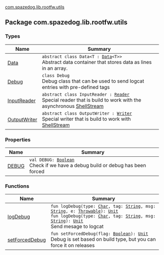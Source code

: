 [com.spazedog.lib.rootfw.utils](.)

## Package com.spazedog.lib.rootfw.utils

### Types

| Name | Summary |
|---|---|
| [Data](-data/index.md) | `abstract class Data<T : `[`Data`](-data/index.md)`<T>>`<br>Abstract data container that stores data as lines in an array. |
| [Debug](-debug/index.md) | `class Debug`<br>Debug class that can be used to send logcat entries with pre-defined tags |
| [InputReader](-input-reader/index.md) | `abstract class InputReader : `[`Reader`](http://docs.oracle.com/javase/6/docs/api/java/io/Reader.html)<br>Special reader that is build to work with the asynchronous [ShellStream](../com.spazedog.lib.rootfw/-shell-stream/index.md) |
| [OutputWriter](-output-writer/index.md) | `abstract class OutputWriter : `[`Writer`](http://docs.oracle.com/javase/6/docs/api/java/io/Writer.html)<br>Special writer that is build to work with [ShellStream](../com.spazedog.lib.rootfw/-shell-stream/index.md) |

### Properties

| Name | Summary |
|---|---|
| [DEBUG](-d-e-b-u-g.md) | `val DEBUG: `[`Boolean`](https://kotlinlang.org/api/latest/jvm/stdlib/kotlin/-boolean/index.html)<br>Check if we have a debug build or debug has been forced |

### Functions

| Name | Summary |
|---|---|
| [logDebug](log-debug.md) | `fun logDebug(type: `[`Char`](https://kotlinlang.org/api/latest/jvm/stdlib/kotlin/-char/index.html)`, tag: `[`String`](https://kotlinlang.org/api/latest/jvm/stdlib/kotlin/-string/index.html)`, msg: `[`String`](https://kotlinlang.org/api/latest/jvm/stdlib/kotlin/-string/index.html)`, e: `[`Throwable`](https://kotlinlang.org/api/latest/jvm/stdlib/kotlin/-throwable/index.html)`): `[`Unit`](https://kotlinlang.org/api/latest/jvm/stdlib/kotlin/-unit/index.html)<br>`fun logDebug(type: `[`Char`](https://kotlinlang.org/api/latest/jvm/stdlib/kotlin/-char/index.html)`, tag: `[`String`](https://kotlinlang.org/api/latest/jvm/stdlib/kotlin/-string/index.html)`, msg: `[`String`](https://kotlinlang.org/api/latest/jvm/stdlib/kotlin/-string/index.html)`): `[`Unit`](https://kotlinlang.org/api/latest/jvm/stdlib/kotlin/-unit/index.html)<br>Send mesage to logcat |
| [setForcedDebug](set-forced-debug.md) | `fun setForcedDebug(flag: `[`Boolean`](https://kotlinlang.org/api/latest/jvm/stdlib/kotlin/-boolean/index.html)`): `[`Unit`](https://kotlinlang.org/api/latest/jvm/stdlib/kotlin/-unit/index.html)<br>Debug is set based on build type, but you can force it on releases |
